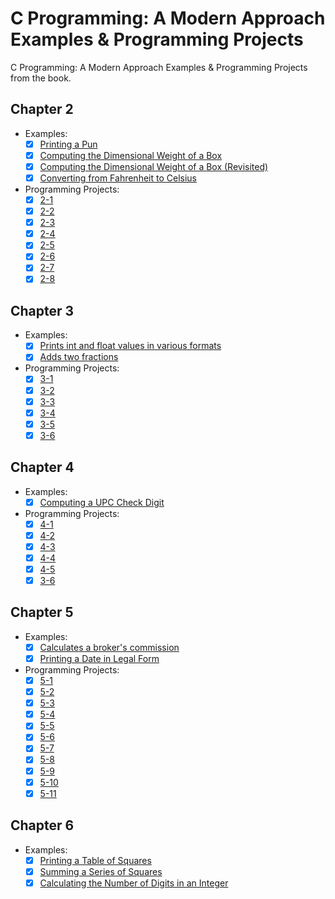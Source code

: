 # C Programming: A Modern Approach Examples &amp; Programming Projects
C Programming: A Modern Approach Examples &amp; Programming Projects from the book.

## Chapter 2
- Examples:
    - [x] [Printing a Pun](/chapter-02-examples/pun.c)
    - [x] [Computing the Dimensional Weight of a Box](/chapter-02-examples/dweight.c)
    - [x] [Computing the Dimensional Weight of a Box (Revisited)](/chapter-02-examples/dweight2.c)
    - [x] [Converting from Fahrenheit to Celsius](/chapter-02-examples/celsius.c)
- Programming Projects:
    - [x] [2-1](chapter-02-projects/project2-1.c)
    - [x] [2-2](chapter-02-projects/project2-2.c)
    - [x] [2-3](chapter-02-projects/project2-3.c)
    - [x] [2-4](chapter-02-projects/project2-4.c)
    - [x] [2-5](chapter-02-projects/project2-5.c)
    - [x] [2-6](chapter-02-projects/project2-6.c)
    - [x] [2-7](chapter-02-projects/project2-7.c)
    - [x] [2-8](chapter-02-projects/project2-8.c)

## Chapter 3
- Examples:
    - [x] [Prints int and float values in various formats](chapter-03-examples/tprintf.c)
    - [x] [Adds two fractions](chapter-03-examples/addfrac.c)
- Programming Projects:
    - [x] [3-1](chapter-03-projects/project3-1.c)
    - [x] [3-2](chapter-03-projects/project3-2.c)
    - [x] [3-3](chapter-03-projects/project3-3.c)
    - [x] [3-4](chapter-03-projects/project3-4.c)
    - [x] [3-5](chapter-03-projects/project3-5.c)
    - [x] [3-6](chapter-03-projects/project3-6.c)

## Chapter 4
- Examples:
    - [x] [Computing a UPC Check Digit](chapter-04-examples/upc.c)
- Programming Projects:
    - [x] [4-1](chapter-04-projects/project4-1.c)
    - [x] [4-2](chapter-04-projects/project4-2.c)
    - [x] [4-3](chapter-04-projects/project4-3.c)
    - [x] [4-4](chapter-04-projects/project4-4.c)
    - [x] [4-5](chapter-04-projects/project4-5.c)
    - [x] [3-6](chapter-04-projects/project4-6.c)

## Chapter 5
- Examples:
    - [x] [Calculates a broker's commission](chapter-05-examples/broker.c)
    - [x] [Printing a Date in Legal Form](chapter-05-examples/date.c)
- Programming Projects:
    - [x] [5-1](chapter-05-projects/project5-1.c)
    - [x] [5-2](chapter-05-projects/project5-2.c)
    - [x] [5-3](chapter-05-projects/project5-3.c)
    - [x] [5-4](chapter-05-projects/project5-4.c)
    - [x] [5-5](chapter-05-projects/project5-5.c)
    - [x] [5-6](chapter-05-projects/project5-6.c)
    - [x] [5-7](chapter-05-projects/project5-7.c)
    - [x] [5-8](chapter-05-projects/project5-8.c)
    - [x] [5-9](chapter-05-projects/project5-9.c)
    - [x] [5-10](chapter-05-projects/project5-10.c)
    - [x] [5-11](chapter-05-projects/project5-11.c)

## Chapter 6
- Examples:
    - [x] [Printing a Table of Squares](chapter-06-examples/square.c)
    - [x] [Summing a Series of Squares](chapter-06-examples/sum.c)
    - [x] [Calculating the Number of Digits in an Integer](chapter-06-examples/numdigits.c)
